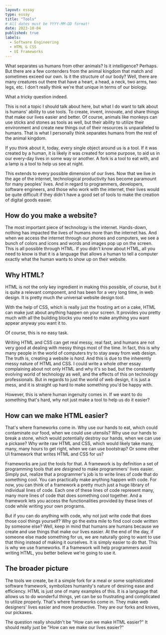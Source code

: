 ```yaml
---
layout: essay
type: essay
title: "Tools"
# All dates must be YYYY-MM-DD format!
date: 2023-10-04
published: true
labels:
  - Software Engineering
  - HTML & CSS
  - UI Frameworks
---
```


What separates us humans from other animals? Is it intelligence? Perhaps. But there are a few contenders from the animal kingdom that match and sometimes exceed our own. Is it the structure of our body? Well, there are many creatures out there that have a heart, a head, a neck, two arms, two legs, etc. I don't really think we're that unique in terms of our biology.

What a tricky question indeed.

This is not a topic I should talk about here, but what I do want to talk about is humans' ability to use tools. To create, invent, innovate, and share things that make our lives easier and better. Of course, animals like monkeys can use sticks and stones as tools as well, but their ability to utilize their environment and create new things out of their resources is unparalleled to humans. That is what I personally think separates humans from the rest of the animal kingdom.

If you think about it, today, every single object around us is a tool. If it was created by a human, it is likely it was created for some purpose, to aid us in our every-day lives in some way or another. A fork is a tool to eat with, and a lamp is a tool to help us see at night. 

This extends to every possible dimension of our lives. Now that we live in the age of the internet, technological productivity has become paramount for many peoples' lives. And in regard to programmers, developers, software engineers, and those who work with the internet, their lives would be quite difficult if they didn't have a good set of tools to make the creation of digital goods easier.

## How do you make a website?
The most important piece of technology is the internet. Hands-down, nothing has impacted the lives of humans more than the internet has. And when we access the internet through our phones and computers, we see a bunch of colors and icons and words and images pop up on the screen. This is all possible through HTML. If you didn't know about HTML, all you need to know is that it is a language that allows a human to tell a computer exactly what the human wants to show up on their website.

## Why HTML?
HTML is not the only key ingredient in making this possible, of course, but it is quite a relevant component, and has been for a very long time, in web design. It is pretty much *the* universal website design tool.

With the help of CSS, which is really just the frosting art on a cake, HTML can make just about anything happen on your screen. It provides you pretty much with all the building blocks you need to make anything you want appear anyway you want it to. 

Of course, this is no easy task.

Writing HTML and CSS can get real messy, real fast, and humans are not very good at dealing with messy things most of the time. In fact, this is why many people in the world of computers try to stay away from web design. The truth is, creating a website is *hard*. And this is due to the inherently messy nature of HTML and CSS. I could write a whole other essay complaining about not only HTML and why it's so bad, but the constantly evolving world of technology as well, and the effects of this on technology professionals. But in regards to just the world of web design, it is just a mess, and it is straight up hard to make something you'd be happy with.

However, this is where human ingenuity comes in. If we want to do something that's hard, why not just make a tool to help us do it easier?

## How can we make HTML easier?
That's where frameworks come in. Why use our hands to eat, which could contaminate our food, when we could use utensils? Why use our hands to break a stone, which would potentially destroy our hands, when we can use a pickaxe? Why write raw HTML and CSS, which would likely take many, many, many hours to get right, when we can use bootstrap? Or some other UI framework that writes HTML and CSS for us?

Frameworks are just the tools for that. A framework is by definition a set of programming tools that are *designed* to make programmers' lives easier. Simply put, realize that a programmer's job is to write lines of code that do something cool. You can practically make anything happen with code. For now, you can think of a framework a pretty much just a huge library of individual lines of code. Each one of these lines of code represent many, many more lines of code that does something cool together. And a framework lets you access the functionalities provided by these lines of code while writing your own programs.

But if you can do anything with code, why not just write code that does those cool things yourself? Why go the extra mile to find cool code written by someone else? Well, keep in mind that humans are humans because we create and use things that make our lives easier. At the end of the day, if someone else made something for us, we are naturally going to want to use that thing instead of making it ourselves. It is simply easier to do that. This is why we use frameworks. If a framework will help programmers avoid writing HTML, you better believe we're going to use it.

## The broader picture
The tools we create, be it a simple fork for a meal or some sophisticated software framework, symbolizes humanity's nature of desiring ease and efficiency. HTML is just one of many examples of this. It is a language that allows us to do wonderful things, yet can be so frustrating and complicated to utilize properly. That's where frameworks come in. They make web designers' lives easier and more productive. They are our forks and knives, our pickaxes. 

The question really shouldn't be "How can we make HTML easier?" It should really just be "How can we make our lives easier?"
